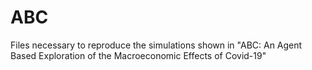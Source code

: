# ABC
Files necessary to reproduce the simulations shown in "ABC: An Agent Based Exploration of the Macroeconomic Effects of Covid-19"
